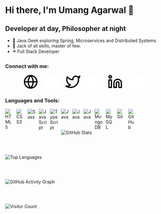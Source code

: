 # Hi there, I'm Umang Agarwal 👋 

## Developer at day, Philosopher at night

- 🔭 Java Geek exploring Spring, Microservices and Distributed Systems
- 🌱 Jack of all skills, master of few.
- ☂️ Full Stack Developer

### Connect with me:

<!-- <div style="display:flex;">
  
  [![website](./img/globe-light.svg#gh-dark-mode-only)](https://umang345.github.io/umang-agarwal-portfolio)
  [![website](./img/globe-dark.svg#gh-light-mode-only)](https://umang345.github.io/umang-agarwal-portfolio)
  
  [![website](./img/twitter-light.svg#gh-dark-mode-only)](https://twitter.com/agarwalumang345)
  [![website](./img/twitter-dark.svg#gh-light-mode-only)](https://twitter.com/agarwalumang345)
  
  [![website](./img/linkedin-light.svg#gh-dark-mode-only)](https://www.linkedin.com/in/umangagarwal345)
  [![website](./img/linkedin-dark.svg#gh-light-mode-only)](https://www.linkedin.com/in/umangagarwal345/)
  
</div> -->

<div style="display: flex; justify-content: center;">
  <!-- Globe icons for website -->
  <a href="https://umang345.github.io/umang-agarwal-portfolio" style="text-decoration: none !important;">
    <img src="./img/globe-light.svg" alt="website" style="max-width: 100px; margin: 0 10px;" />
  </a>
  <a href="https://umang345.github.io/umang-agarwal-portfolio" style="text-decoration: none !important;">
    <img src="./img/globe-dark.svg" alt="website" style="max-width: 100px; margin: 0 10px;" />
  </a>

  <!-- Twitter icons -->
  <a href="https://twitter.com/agarwalumang345" style="text-decoration: none !important;">
    <img src="./img/twitter-light.svg" alt="twitter" style="max-width: 100px; margin: 0 10px;" />
  </a>
  <a href="https://twitter.com/agarwalumang345" style="text-decoration: none !important;">
    <img src="./img/twitter-dark.svg" alt="twitter" style="max-width: 100px; margin: 0 10px;" />
  </a>

  <!-- LinkedIn icons -->
  <a href="https://www.linkedin.com/in/umangagarwal345" style="text-decoration: none !important;">
    <img src="./img/linkedin-light.svg" alt="linkedin" style="max-width: 100px; margin: 0 10px;" />
  </a>
  <a href="https://www.linkedin.com/in/umangagarwal345" style="text-decoration: none !important;">
    <img src="./img/linkedin-dark.svg" alt="linkedin" style="max-width: 100px; margin: 0 10px;" />
  </a>
</div>





### Languages and Tools:

<img align="left" alt="HTML5" width="26px" src="https://cdn.jsdelivr.net/gh/devicons/devicon/icons/html5/html5-original.svg" style="padding-right:10px;" />
<img align="left" alt="CSS3" width="26px" src="https://cdn.jsdelivr.net/gh/devicons/devicon/icons/css3/css3-original.svg" style="padding-right:10px;" />
<img align="left" alt="Sass" width="26px" src="https://cdn.jsdelivr.net/gh/devicons/devicon/icons/sass/sass-original.svg" style="padding-right:10px;" />
<img align="left" alt="JavaScript" width="26px" src="https://cdn.jsdelivr.net/gh/devicons/devicon/icons/javascript/javascript-original.svg" style="padding-right:10px;" />
<img align="left" alt="TypeScript" width="26px" src="https://cdn.jsdelivr.net/gh/devicons/devicon/icons/typescript/typescript-original.svg" style="padding-right:10px;" />
<img align="left" alt="Java" width="26px" src="https://cdn.jsdelivr.net/gh/devicons/devicon/icons/java/java-original.svg" style="padding-right:10px;" />
<img align="left" alt="Java" width="26px" src="https://cdn.jsdelivr.net/gh/devicons/devicon/icons/spring/spring-original.svg" style="padding-right:10px;" />
<img align="left" alt="Java" width="26px" src="https://cdn.jsdelivr.net/gh/devicons/devicon/icons/angularjs/angularjs-original.svg" style="padding-right:10px;" />
<img align="left" alt="MongoDB" width="26px" src="https://cdn.jsdelivr.net/gh/devicons/devicon/icons/mongodb/mongodb-original.svg" style="padding-right:10px;" />
<img align="left" alt="MySQL" width="26px" src="https://cdn.jsdelivr.net/gh/devicons/devicon/icons/mysql/mysql-original.svg" style="padding-right:10px;" />
<img align="left" alt="Git" width="26px" src="https://cdn.jsdelivr.net/gh/devicons/devicon/icons/git/git-original.svg" style="padding-right:10px;" />
<img align="left" alt="GitHub" width="26px" src="https://user-images.githubusercontent.com/3369400/139447912-e0f43f33-6d9f-45f8-be46-2df5bbc91289.png" style="padding-right:10px;" />

<br><br>
![GitHub Stats](https://github-readme-stats.vercel.app/api?username=umang345&show_icons=true&theme=radical)

<br><br>

![Top Languages](https://github-readme-stats.vercel.app/api/top-langs/?username=umang345&layout=compact&theme=radical)


<br><br>

![GitHub Activity Graph](https://github-readme-activity-graph.vercel.app/graph?username=umang345&theme=react-dark)

<br><br>

![Visitor Count](https://komarev.com/ghpvc/?username=umang345&color=brightgreen)


